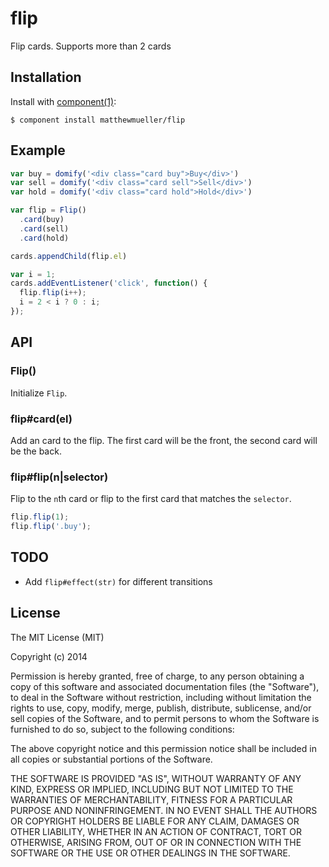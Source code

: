 
# flip

  Flip cards. Supports more than 2 cards

## Installation

  Install with [component(1)](http://component.io):

    $ component install matthewmueller/flip

## Example

```js
var buy = domify('<div class="card buy">Buy</div>')
var sell = domify('<div class="card sell">Sell</div>')
var hold = domify('<div class="card hold">Hold</div>')

var flip = Flip()
  .card(buy)
  .card(sell)
  .card(hold)

cards.appendChild(flip.el)

var i = 1;
cards.addEventListener('click', function() {
  flip.flip(i++);
  i = 2 < i ? 0 : i;
});
```

## API

### Flip()

Initialize `Flip`.

### flip#card(el)

Add an card to the flip. The first card will be the front, the second card will be the back.

### flip#flip(n|selector)

Flip to the `n`th card or flip to the first card that matches the `selector`.

```js
flip.flip(1);
flip.flip('.buy');
```

## TODO

- Add `flip#effect(str)` for different transitions

## License

  The MIT License (MIT)

  Copyright (c) 2014 <copyright holders>

  Permission is hereby granted, free of charge, to any person obtaining a copy
  of this software and associated documentation files (the "Software"), to deal
  in the Software without restriction, including without limitation the rights
  to use, copy, modify, merge, publish, distribute, sublicense, and/or sell
  copies of the Software, and to permit persons to whom the Software is
  furnished to do so, subject to the following conditions:

  The above copyright notice and this permission notice shall be included in
  all copies or substantial portions of the Software.

  THE SOFTWARE IS PROVIDED "AS IS", WITHOUT WARRANTY OF ANY KIND, EXPRESS OR
  IMPLIED, INCLUDING BUT NOT LIMITED TO THE WARRANTIES OF MERCHANTABILITY,
  FITNESS FOR A PARTICULAR PURPOSE AND NONINFRINGEMENT. IN NO EVENT SHALL THE
  AUTHORS OR COPYRIGHT HOLDERS BE LIABLE FOR ANY CLAIM, DAMAGES OR OTHER
  LIABILITY, WHETHER IN AN ACTION OF CONTRACT, TORT OR OTHERWISE, ARISING FROM,
  OUT OF OR IN CONNECTION WITH THE SOFTWARE OR THE USE OR OTHER DEALINGS IN
  THE SOFTWARE.
